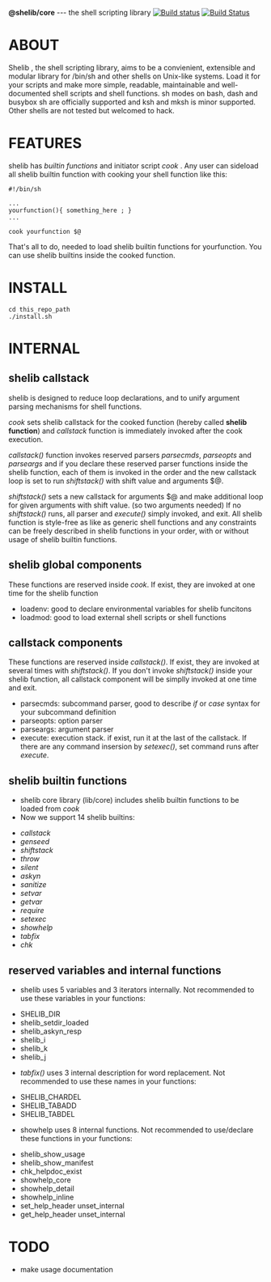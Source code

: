 **@shelib/core** --- the shell scripting library  [![Build status](https://ci.appveyor.com/api/projects/status/noggl5ogly15wctq?svg=true)](https://ci.appveyor.com/project/okadasd/shelib) [![Build Status](https://travis-ci.org/okadash/shelib.svg?branch=dev)](https://travis-ci.org/okadash/shelib)

# ABOUT
Shelib , the shell scripting library, aims to be a convienient, extensible and modular library for /bin/sh and other shells on Unix-like systems. Load it for your scripts and make more simple, readable, maintainable and well-documented shell scripts and shell functions. sh modes on bash, dash and busybox sh are officially supported and ksh and mksh is minor supported. Other shells are not tested but welcomed to hack.

# FEATURES
shelib has *builtin functions* and initiator script *cook* .  Any user can sideload all shelib builtin function with cooking your shell function like this:
```
#!/bin/sh

...
yourfunction(){ something_here ; }
...

cook yourfunction $@
```
That's all to do, needed to load shelib builtin functions for yourfunction. You can use shelib builtins inside the cooked function.

# INSTALL

```
cd this_repo_path
./install.sh
```

# INTERNAL

## shelib callstack
shelib is designed to reduce loop declarations, and to unify argument parsing mechanisms for shell functions.

*cook* sets shelib callstack for the cooked function (hereby called **shelib function**) and *callstack* function is immediately invoked after the cook execution.

*callstack()* function invokes reserved parsers *parsecmds*, *parseopts* and *parseargs* and if you declare these reserved parser functions inside the shelib function, each of them is invoked in the order and the new callstack loop is set to run *shiftstack()* with shift value and arguments $@.

*shiftstack()* sets a new callstack for arguments $@ and make additional loop for given arguments with shift value. (so two arguments needed)
If no *shiftstack()* runs, all parser and *execute()* simply invoked, and exit.
All shelib function is style-free as like as generic shell functions and any constraints can be freely described in shelib functions in your order, with or without usage of shelib builtin functions.

## shelib global components
These functions are reserved inside *cook*. If exist, they are invoked at one time for the shelib function
* loadenv: good to declare environmental variables for shelib funcitons
* loadmod: good to load external shell scripts or shell functions

## callstack components
These functions are reserved inside *callstack()*. If exist, they are invoked at several times with *shiftstack()*. If you don't invoke *shiftstack()* inside your shelib function, all callstack component will be simplly invoked at one time and exit.
* parsecmds: subcommand parser, good to describe *if* or *case* syntax for your subcommand definition
* parseopts: option parser
* parseargs: argument parser
* execute: execution stack. if exist, run it at the last of the callstack. If there are any command insersion by *setexec()*, set command runs after *execute*.

## shelib builtin functions
* shelib core library (lib/core) includes shelib builtin functions to be loaded from *cook*
* Now we support 14 shelib builtins:
 - *callstack*
 - *genseed*
 - *shiftstack*
 - *throw*
 - *silent*
 - *askyn*
 - *sanitize*
 - *setvar*
 - *getvar*
 - *require*
 - *setexec*
 - *showhelp*
 - *tabfix*
 - *chk*

## reserved variables and internal functions
* shelib uses 5 variables and 3 iterators internally. Not recommended to use these variables in your functions:
 - SHELIB_DIR
 - shelib_setdir_loaded
 - shelib_askyn_resp
 - shelib_i
 - shelib_k
 - shelib_j
* *tabfix()* uses 3 internal description for word replacement. Not recommended to use these names in your functions:
 - SHELIB_CHARDEL
 - SHELIB_TABADD
 - SHELIB_TABDEL
* showhelp uses 8 internal functions. Not recommended to use/declare these functions in your functions:
 - shelib_show_usage
 - shelib_show_manifest
 - chk_helpdoc_exist
 - showhelp_core
 - showhelp_detail
 - showhelp_inline
 - set_help_header unset_internal
 - get_help_header unset_internal

# TODO
* make usage documentation

